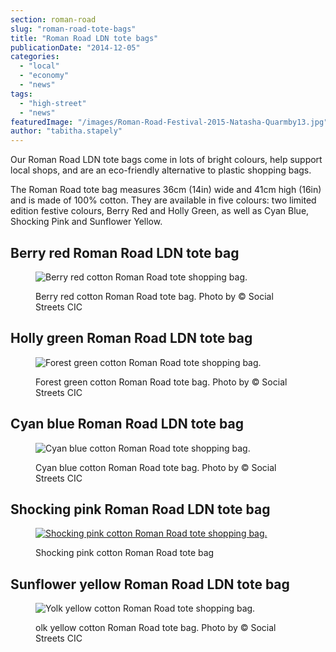 ```yaml
---
section: roman-road
slug: "roman-road-tote-bags"
title: "Roman Road LDN tote bags"
publicationDate: "2014-12-05"
categories: 
  - "local"
  - "economy"
  - "news"
tags: 
  - "high-street"
  - "news"
featuredImage: "/images/Roman-Road-Festival-2015-Natasha-Quarmby13.jpg"
author: "tabitha.stapely"
---
```


Our Roman Road LDN tote bags come in lots of bright colours, help support local shops, and are an eco-friendly alternative to plastic shopping bags.

The Roman Road tote bag measures 36cm (14in) wide and 41cm high (16in) and is made of 100% cotton. They are available in five colours: two limited edition festive colours, Berry Red and Holly Green, as well as Cyan Blue, Shocking Pink and Sunflower Yellow.

## **Berry red Roman Road LDN tote bag** 

<figure>

![Berry red cotton Roman Road tote shopping bag.](/images/Red-totes-bag.jpg)

<figcaption>

Berry red cotton Roman Road tote bag. Photo by © Social Streets CIC

</figcaption>

</figure>

## **Holly green Roman Road LDN tote bag** 

<figure>

![Forest green cotton Roman Road tote shopping bag.](/images/Forest-green-tote-bag.jpg)

<figcaption>

Forest green cotton Roman Road tote bag. Photo by © Social Streets CIC

</figcaption>

</figure>

## **Cyan blue Roman Road LDN tote bag**

<figure>

![Cyan blue cotton Roman Road tote shopping bag.](/images/Blue-tote-bag.jpg)

<figcaption>

Cyan blue cotton Roman Road tote bag. Photo by © Social Streets CIC

</figcaption>

</figure>

## **Shocking pink Roman Road LDN tote bag**

<figure>

[![Shocking pink cotton Roman Road tote shopping bag.](/images/Pink-tote.jpg)](https://romanroadlondon.com/wp-content/uploads/2014/12/Pink-tote.jpg)

<figcaption>

Shocking pink cotton Roman Road tote bag

</figcaption>

</figure>

## **Sunflower yellow Roman Road LDN tote bag**

<figure>

![Yolk yellow cotton Roman Road tote shopping bag.](/images/yellow-tote-bag.jpg)

<figcaption>

olk yellow cotton Roman Road tote bag. Photo by © Social Streets CIC

</figcaption>

</figure>
